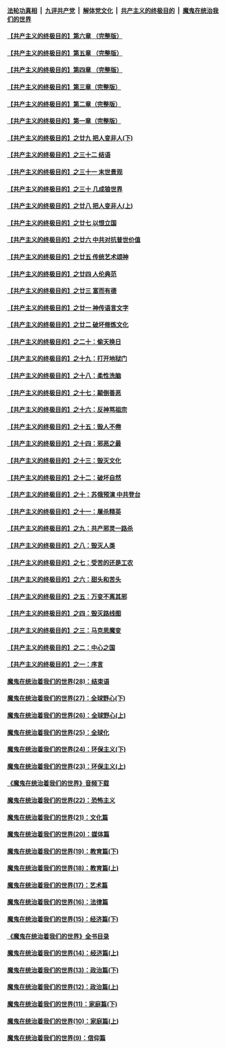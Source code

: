 

####  [法轮功真相](../../../../basic/blob/master/README.md?t=06060801) &nbsp;|&nbsp; [九评共产党](../../../../9ping.md/blob/master/README.md?t=06060801) &nbsp;|&nbsp; [解体党文化](../../../../jtdwh.md/blob/master/README.md?t=06060801)  &nbsp;|&nbsp; [共产主义的终极目的](../../../../gczydzjmd.md/blob/master/README.md?t=06060801) &nbsp;|&nbsp; [魔鬼在统治我们的世界](../../../../mgztzwmdsj.md/blob/master/README.md?t=06060801) 

#### [【共产主义的终极目的】第六章 （完整版）](../pages/nsc422/n11428913.md?t=06060801) 

#### [【共产主义的终极目的】第五章 （完整版）](../pages/nsc422/n11428912.md?t=06060801) 

#### [【共产主义的终极目的】第四章 （完整版）](../pages/nsc422/n11428907.md?t=06060801) 

#### [【共产主义的终极目的】第三章（完整版）](../pages/nsc422/n11428848.md?t=06060801) 

#### [【共产主义的终极目的】第二章（完整版）](../pages/nsc422/n11428831.md?t=06060801) 

#### [【共产主义的终极目的】第一章（完整版）](../pages/nsc422/n11417651.md?t=06060801) 

#### [【共产主义的终极目的】之廿九 把人变非人(下)](../pages/nsc422/n11344140.md?t=06060801) 

#### [【共产主义的终极目的】之三十二 结语](../pages/nsc422/n11360535.md?t=06060801) 

#### [【共产主义的终极目的】之三十一 末世景观](../pages/nsc422/n11351129.md?t=06060801) 

#### [【共产主义的终极目的】之三十 几成狼世界](../pages/nsc422/n11348280.md?t=06060801) 

#### [【共产主义的终极目的】之廿八 把人变非人(上)](../pages/nsc422/n11340492.md?t=06060801) 

#### [【共产主义的终极目的】之廿七 以恨立国](../pages/nsc422/n11336944.md?t=06060801) 

#### [【共产主义的终极目的】之廿六 中共对抗普世价值](../pages/nsc422/n11324785.md?t=06060801) 

#### [【共产主义的终极目的】之廿五 传统艺术颂神](../pages/nsc422/n11296396.md?t=06060801) 

#### [【共产主义的终极目的】之廿四 人伦典范](../pages/nsc422/n11296397.md?t=06060801) 

#### [【共产主义的终极目的】之廿三 富而有德](../pages/nsc422/n11283598.md?t=06060801) 

#### [【共产主义的终极目的】之廿一 神传语言文字](../pages/nsc422/n11263265.md?t=06060801) 

#### [【共产主义的终极目的】之廿二 破坏修炼文化](../pages/nsc422/n11245728.md?t=06060801) 

#### [【共产主义的终极目的】之二十：偷天换日](../pages/nsc422/n11238846.md?t=06060801) 

#### [【共产主义的终极目的】之十九：打开地狱门](../pages/nsc422/n11206376.md?t=06060801) 

#### [【共产主义的终极目的】之十八：柔性洗脑](../pages/nsc422/n11199994.md?t=06060801) 

#### [【共产主义的终极目的】之十七：颠倒善恶](../pages/nsc422/n11179782.md?t=06060801) 

#### [【共产主义的终极目的】之十六：反神骂祖宗](../pages/nsc422/n11166798.md?t=06060801) 

#### [【共产主义的终极目的】之十五：毁人不倦](../pages/nsc422/n11166792.md?t=06060801) 

#### [【共产主义的终极目的】之十四：邪恶之最](../pages/nsc422/n11150249.md?t=06060801) 

#### [【共产主义的终极目的】之十三：毁灭文化](../pages/nsc422/n11135227.md?t=06060801) 

#### [【共产主义的终极目的】之十二：破坏自然](../pages/nsc422/n11135214.md?t=06060801) 

#### [【共产主义的终极目的】之十：苏俄预演 中共登台](../pages/nsc422/n11118424.md?t=06060801) 

#### [【共产主义的终极目的】之十一：屠杀精英](../pages/nsc422/n11118442.md?t=06060801) 

#### [【共产主义的终极目的】之九：共产邪灵一路杀](../pages/nsc422/n11114139.md?t=06060801) 

#### [【共产主义的终极目的】之八：毁灭人类](../pages/nsc422/n11108503.md?t=06060801) 

#### [【共产主义的终极目的】之七：受苦的还是工农](../pages/nsc422/n11101809.md?t=06060801) 

#### [【共产主义的终极目的】之六：甜头和苦头](../pages/nsc422/n11096971.md?t=06060801) 

#### [【共产主义的终极目的】之五：万变不离其邪](../pages/nsc422/n11091285.md?t=06060801) 

#### [【共产主义的终极目的】之四：毁灭路线图](../pages/nsc422/n11086284.md?t=06060801) 

#### [【共产主义的终极目的】之三：马克思魔变](../pages/nsc422/n11061941.md?t=06060801) 

#### [【共产主义的终极目的】之二：中心之国](../pages/nsc422/n11047728.md?t=06060801) 

#### [【共产主义的终极目的】之一：序言](../pages/nsc422/n11086077.md?t=06060801) 

#### [魔鬼在统治着我们的世界(28)：结束语](../pages/nsc422/n10936246.md?t=06060801) 

#### [魔鬼在统治着我们的世界(27)：全球野心(下)](../pages/nsc422/n10928319.md?t=06060801) 

#### [魔鬼在统治着我们的世界(26)：全球野心(上)](../pages/nsc422/n10900318.md?t=06060801) 

#### [魔鬼在统治着我们的世界(25)：全球化](../pages/nsc422/n10788205.md?t=06060801) 

#### [魔鬼在统治着我们的世界(24)：环保主义(下)](../pages/nsc422/n10695307.md?t=06060801) 

#### [魔鬼在统治着我们的世界(23)：环保主义(上)](../pages/nsc422/n10688613.md?t=06060801) 

#### [《魔鬼在统治着我们的世界》音频下载](../pages/nsc422/n10635553.md?t=06060801) 

#### [魔鬼在统治着我们的世界(22)：恐怖主义](../pages/nsc422/n10614727.md?t=06060801) 

#### [魔鬼在统治着我们的世界(21)：文化篇](../pages/nsc422/n10597706.md?t=06060801) 

#### [魔鬼在统治着我们的世界(20)：媒体篇](../pages/nsc422/n10586579.md?t=06060801) 

#### [魔鬼在统治着我们的世界(19)：教育篇(下)](../pages/nsc422/n10564808.md?t=06060801) 

#### [魔鬼在统治着我们的世界(18)：教育篇(上)](../pages/nsc422/n10526970.md?t=06060801) 

#### [魔鬼在统治着我们的世界(17)：艺术篇](../pages/nsc422/n10499093.md?t=06060801) 

#### [魔鬼在统治着我们的世界(16)：法律篇](../pages/nsc422/n10485969.md?t=06060801) 

#### [魔鬼在统治着我们的世界(15)：经济篇(下)](../pages/nsc422/n10469975.md?t=06060801) 

#### [《魔鬼在统治着我们的世界》全书目录](../pages/nsc422/n10464261.md?t=06060801) 

#### [魔鬼在统治着我们的世界(14)：经济篇(上)](../pages/nsc422/n10457370.md?t=06060801) 

#### [魔鬼在统治着我们的世界(13)：政治篇(下)](../pages/nsc422/n10448270.md?t=06060801) 

#### [魔鬼在统治着我们的世界(12)：政治篇(上)](../pages/nsc422/n10444576.md?t=06060801) 

#### [魔鬼在统治着我们的世界(11)：家庭篇(下)](../pages/nsc422/n10440961.md?t=06060801) 

#### [魔鬼在统治着我们的世界(10)：家庭篇(上)](../pages/nsc422/n10435448.md?t=06060801) 

#### [魔鬼在统治着我们的世界(9)：信仰篇](../pages/nsc422/n10432159.md?t=06060801) 

